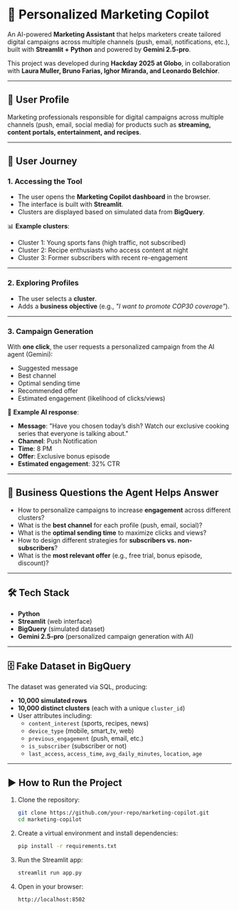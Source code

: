 # 🎯 Personalized Marketing Copilot

An AI-powered **Marketing Assistant** that helps marketers create tailored digital campaigns across multiple channels (push, email, notifications, etc.), built with **Streamlit + Python** and powered by **Gemini 2.5-pro**.  

This project was developed during **Hackday 2025 at Globo**, in collaboration with **Laura Muller, Bruno Farias, Ighor Miranda, and Leonardo Belchior**.  

---

## 👤 User Profile

Marketing professionals responsible for digital campaigns across multiple channels (push, email, social media) for products such as **streaming, content portals, entertainment, and recipes**.  

---

## 🚀 User Journey

### 1. Accessing the Tool
- The user opens the **Marketing Copilot dashboard** in the browser.  
- The interface is built with **Streamlit**.  
- Clusters are displayed based on simulated data from **BigQuery**.  

📊 **Example clusters**:  
- Cluster 1: Young sports fans (high traffic, not subscribed)  
- Cluster 2: Recipe enthusiasts who access content at night  
- Cluster 3: Former subscribers with recent re-engagement  

---

### 2. Exploring Profiles
- The user selects a **cluster**.  
- Adds a **business objective** (e.g., *"I want to promote COP30 coverage"*).  

---

### 3. Campaign Generation
With **one click**, the user requests a personalized campaign from the AI agent (Gemini):  
- Suggested message  
- Best channel  
- Optimal sending time  
- Recommended offer
- Estimated engagement (likelihood of clicks/views)    

🧠 **Example AI response**:  
- **Message**: "Have you chosen today’s dish? Watch our exclusive cooking series that everyone is talking about."  
- **Channel**: Push Notification  
- **Time**: 8 PM  
- **Offer**: Exclusive bonus episode
- **Estimated engagement**: 32% CTR    

---

## 📌 Business Questions the Agent Helps Answer
- How to personalize campaigns to increase **engagement** across different clusters?  
- What is the **best channel** for each profile (push, email, social)?  
- What is the **optimal sending time** to maximize clicks and views?  
- How to design different strategies for **subscribers vs. non-subscribers**?  
- What is the **most relevant offer** (e.g., free trial, bonus episode, discount)?  

---

## 🛠️ Tech Stack
- **Python**  
- **Streamlit** (web interface)  
- **BigQuery** (simulated dataset)  
- **Gemini 2.5-pro** (personalized campaign generation with AI)  

---

## 🗄️ Fake Dataset in BigQuery

The dataset was generated via SQL, producing:  
- **10,000 simulated rows**  
- **10,000 distinct clusters** (each with a unique `cluster_id`)  
- User attributes including:  
  - `content_interest` (sports, recipes, news)  
  - `device_type` (mobile, smart_tv, web)  
  - `previous_engagement` (push, email, etc.)  
  - `is_subscriber` (subscriber or not)  
  - `last_access`, `access_time`, `avg_daily_minutes`, `location`, `age`   

---

## ▶️ How to Run the Project

1. Clone the repository:  
   ```bash
   git clone https://github.com/your-repo/marketing-copilot.git
   cd marketing-copilot

2. Create a virtual environment and install dependencies:
   ```bash
   pip install -r requirements.txt

3. Run the Streamlit app:
   ```bash
   streamlit run app.py

4. Open in your browser:
   ```arduino
   http://localhost:8502
